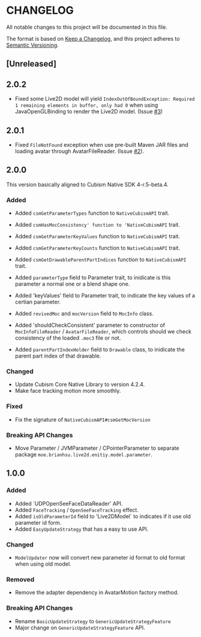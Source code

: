 CHANGELOG
================

All notable changes to this project will be documented in this file.

The format is based on [Keep a Changelog](https://keepachangelog.com/en/1.0.0/),
and this project adheres to [Semantic Versioning](https://semver.org/spec/v2.0.0.html).

[Unreleased]
-------------

2.0.2
-----

- Fixed some Live2D model will yield `IndexOutOfBoundException: Required 1 remaining elements in buffer, only had 0` when using JavaOpenGLBinding to render the Live2D model. (Issue [#3](https://github.com/brianhsu/Live2DForScala/issues/3))

2.0.1
-------------

- Fixed `FileNotFound` exception when use pre-built Maven JAR files and loading avatar through AvatarFileReader. (Issue [#2](https://github.com/brianhsu/Live2DForScala/issues/2)).

2.0.0
-------------
This version basically aligned to Cubism Native SDK 4-r.5-beta.4.

### Added

- Added `csmGetParameterTypes` function to `NativeCubismAPI` trait.
- Added `csmHasMocConsistency' function to 'NativeCubismAPI` trait.
- Added `csmGetParameterKeyValues` function to `NativeCubismAPI` trait.
- Added `csmGetParameterKeyCounts` function to `NativeCubismAPI` trait.
- Added `csmGetDrawableParentPartIndices` function to `NativeCubismAPI` trait.

- Added `parameterType` field to Parameter trait, to inidicate is this parameter a normal one or a blend shape one.
- Added 'keyValues' field to Parameter trait, to indicate the key values of a certian parameter.
- Added `revivedMoc` and `mocVersion` field to `MocInfo` class.
- Added 'shouldCheckConsistent' parameter to constructor of `MocInfoFileReader` / `AvatarFileReader`, which controls should we check consistency of the loaded `.moc3` file or not.
- Added `parentPartIndexHolder` field to `Drawable` class, to inidicate the parent part index of that drawable.

### Changed

- Update Cubism Core Native Library to version 4.2.4.
- Make face tracking motion more smoothly.

### Fixed

- Fix the signature of `NativeCubismAPI#csmGetMocVersion`

### Breaking API Changes

- Move Parameter / JVMParameter / CPointerParameter to separate package `moe.brianhsu.live2d.enitiy.model.parameter`.


1.0.0
-------------

### Added

- Added `UDPOpenSeeFaceDataReader' API.
- Added `FaceTracking` / `OpenSeeFaceTracking` effect.
- Added `isOldParameterId` field to 'Live2DModel` to indicates if it use old parameter id form.
- Added `EasyUpdateStrategy` that has a easy to use API.

### Changed

- `ModelUpdater` now will convert new parameter id format to old format when using old model.

### Removed

- Remove the adapter dependency in AvatarMotion factory method.

### Breaking API Changes

- Rename `BasicUpdateStrategy` to `GenericUpdateStrategyFeature`
- Major change on `GenericUpdateStrategyFeature` API.

